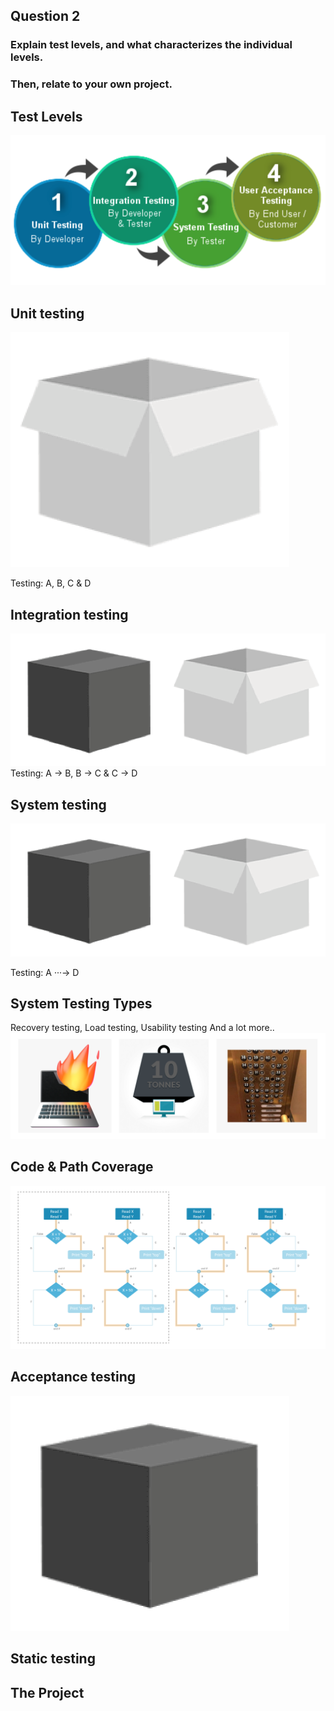 <!-- slide -->

## Question 2
### Explain test levels, and what characterizes the individual levels. 
### Then, relate to your own project.

<!-- slide -->

## Test Levels
![test-levels](../assets/test-levels.png)

<!-- slide -->

## Unit testing
![white-box](../assets/white-box.png)

Testing: A, B, C & D

<!-- slide -->

## Integration testing
![black-white-box](../assets/black-white-box.png)
Testing: A → B, B → C & C → D

<!-- slide -->

## System testing
![black-white-box](../assets/black-white-box.png)

Testing: A ···→ D

<!-- slide -->

## System Testing Types
Recovery testing, Load testing, Usability testing
And a lot more..
![system-testing-types.png](../assets/system-testing-types.png)

<!-- slide -->

## Code & Path Coverage
![code-path-coverage](../assets/code-path-coverage.png)

<!-- slide -->

## Acceptance testing
![black-box](../assets/black-box.png)

<!-- slide -->

## Static testing

<!-- slide -->

## The Project